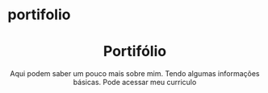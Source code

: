 # portifolio
<h1 align="center">Portifólio</h1>
<p align="center">Aqui podem saber um pouco mais sobre mim. Tendo algumas informações básicas.
Pode acessar meu curriculo
</p>

